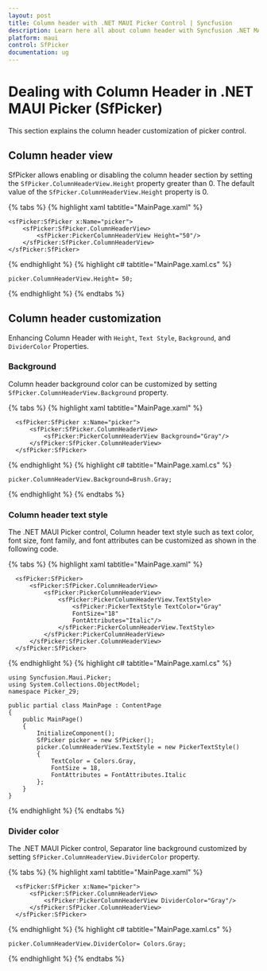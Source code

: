```yaml
---
layout: post
title: Column header with .NET MAUI Picker Control | Syncfusion
description: Learn here all about column header with Syncfusion .NET MAUI Picker (SfPicker) control.
platform: maui
control: SfPicker
documentation: ug
---
```


# Dealing with Column Header in .NET MAUI Picker (SfPicker)

This section explains the column header customization of picker control.

## Column header view

SfPicker allows enabling or disabling the column header section by setting the `SfPicker.ColumnHeaderView.Height` property greater than 0. The default value of the `SfPicker.ColumnHeaderView.Height` property is 0.

{% tabs %}
{% highlight xaml tabtitle="MainPage.xaml" %}

<?xml version="1.0" encoding="utf-8" ?>
<ContentPage xmlns="http://schemas.microsoft.com/dotnet/2021/maui"
             xmlns:x="http://schemas.microsoft.com/winfx/2009/xaml"
             xmlns:sfPicker="clr-namespace:Syncfusion.Maui.Picker;assembly=Syncfusion.Maui.Picker"
             x:Class="Picker_29.MainPage">

    <sfPicker:SfPicker x:Name="picker">
        <sfPicker:SfPicker.ColumnHeaderView>
            <sfPicker:PickerColumnHeaderView Height="50"/>
        </sfPicker:SfPicker.ColumnHeaderView>
    </sfPicker:SfPicker>
</ContentPage>

{% endhighlight %}
{% highlight c# tabtitle="MainPage.xaml.cs" %}

    picker.ColumnHeaderView.Height= 50;

{% endhighlight %}
{% endtabs %}

## Column header customization

Enhancing Column Header with `Height`, `Text Style`, `Background`, and `DividerColor` Properties.

### Background

Column header background color can be customized by setting `SfPicker.ColumnHeaderView.Background` property.

{% tabs %}
{% highlight xaml tabtitle="MainPage.xaml" %}

<?xml version="1.0" encoding="utf-8" ?>
  <ContentPage xmlns="http://schemas.microsoft.com/dotnet/2021/maui"
              xmlns:x="http://schemas.microsoft.com/winfx/2009/xaml"
              xmlns:sfPicker="clr-namespace:Syncfusion.Maui.Picker;assembly=Syncfusion.Maui.Picker"
              x:Class="Picker_29.MainPage">

      <sfPicker:SfPicker x:Name="picker">
          <sfPicker:SfPicker.ColumnHeaderView>
              <sfPicker:PickerColumnHeaderView Background="Gray"/>
          </sfPicker:SfPicker.ColumnHeaderView>
      </sfPicker:SfPicker>
</ContentPage>
{% endhighlight %}
{% highlight c# tabtitle="MainPage.xaml.cs" %}

    picker.ColumnHeaderView.Background=Brush.Gray;

{% endhighlight %}
{% endtabs %}

### Column header text style

The .NET MAUI Picker control, Column header text style such as text color, font size, font family, and font attributes can be customized as shown in the following code.

{% tabs %}
{% highlight xaml tabtitle="MainPage.xaml" %}

<?xml version="1.0" encoding="utf-8" ?>
<ContentPage xmlns="http://schemas.microsoft.com/dotnet/2021/maui"
              xmlns:x="http://schemas.microsoft.com/winfx/2009/xaml"
              xmlns:sfPicker="clr-namespace:Syncfusion.Maui.Picker;assembly=Syncfusion.Maui.Picker"
              xmlns:local ="clr-namespace:Picker_29"
              x:Class="Picker_29.MainPage">

      <sfPicker:SfPicker>
          <sfPicker:SfPicker.ColumnHeaderView>
              <sfPicker:PickerColumnHeaderView>
                  <sfPicker:PickerColumnHeaderView.TextStyle>
                      <sfPicker:PickerTextStyle TextColor="Gray" 
                      FontSize="18" 
                      FontAttributes="Italic"/>
                  </sfPicker:PickerColumnHeaderView.TextStyle>
              </sfPicker:PickerColumnHeaderView>
          </sfPicker:SfPicker.ColumnHeaderView>
      </sfPicker:SfPicker>
</ContentPage>

{% endhighlight %}
{% highlight c# tabtitle="MainPage.xaml.cs" %}

    using Syncfusion.Maui.Picker;
    using System.Collections.ObjectModel;
    namespace Picker_29;
    
    public partial class MainPage : ContentPage
    {
        public MainPage()
        {
            InitializeComponent();
            SfPicker picker = new SfPicker();
            picker.ColumnHeaderView.TextStyle = new PickerTextStyle()
            {
                TextColor = Colors.Gray,
                FontSize = 18,
                FontAttributes = FontAttributes.Italic
            };
        }
    }

{% endhighlight %}
{% endtabs %}

### Divider color

The .NET MAUI Picker control, Separator line background customized by setting `SfPicker.ColumnHeaderView.DividerColor` property.

{% tabs %}
{% highlight xaml tabtitle="MainPage.xaml" %}

<?xml version="1.0" encoding="utf-8" ?>
<ContentPage xmlns="http://schemas.microsoft.com/dotnet/2021/maui"
              xmlns:x="http://schemas.microsoft.com/winfx/2009/xaml"
              xmlns:sfPicker="clr-namespace:Syncfusion.Maui.Picker;assembly=Syncfusion.Maui.Picker"
              xmlns:local ="clr-namespace:Picker_29"
              x:Class="Picker_29.MainPage">

      <sfPicker:SfPicker x:Name="picker">
          <sfPicker:SfPicker.ColumnHeaderView>
              <sfPicker:PickerColumnHeaderView DividerColor="Gray"/>
          </sfPicker:SfPicker.ColumnHeaderView>
      </sfPicker:SfPicker>
</ContentPage>

{% endhighlight %}
{% highlight c# tabtitle="MainPage.xaml.cs" %}

    picker.ColumnHeaderView.DividerColor= Colors.Gray;

{% endhighlight %}
{% endtabs %}